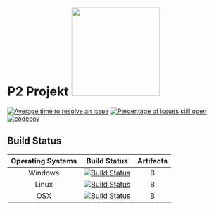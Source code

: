 
# P2 Projekt <img src="https://s3.eu-west-2.amazonaws.com/sembrik/SW2/Project/omegalul.png" width="200" height="200"></img>

[![Average time to resolve an issue](http://isitmaintained.com/badge/resolution/a307b/P2-Projekt.svg)](https://isitmaintained.com/project/a307b/P2-Projekt "Average time to resolve an issue") [![Percentage of issues still open](http://isitmaintained.com/badge/open/a307b/P2-Projekt.svg)](https://isitmaintained.com/project/a307b/P2-Projekt "Percentage of issues still open")[![codecov](https://codecov.io/gh/a307b/P2-Projekt/branch/master/graph/badge.svg)](https://codecov.io/gh/a307b/P2-Projekt)

## Build Status

Operating Systems | Build Status | Artifacts
:------------: | :------------: | :------------:
Windows | [![Build Status][1]][2] | B
Linux | [![Build Status][4]][5] | B
OSX | [![Build Status][7]][8] | B


[1]: https://ci.appveyor.com/api/projects/status/rxggy0e14cr85870?svg=true
[2]: https://ci.appveyor.com/project/sentoa/p2-projekt/branch/master
[3]: A

[4]: https://travis-ci.org/a307b/P2-Projekt.svg?branch=master
[5]: https://travis-ci.org/a307b/P2-Projekt
[6]: A

[7]: https://travis-ci.org/a307b/P2-Projekt.svg?branch=master
[8]: https://travis-ci.org/a307b/P2-Projekt
[9]: A
